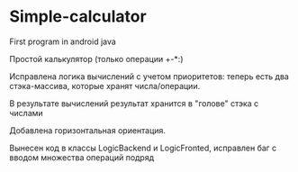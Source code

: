 # Simple-calculator
First program in android java

Простой калькулятор (только операции +-*:)

Исправлена логика вычислений с учетом приоритетов: теперь есть два стэка-массива, которые хранят числа/операции. 

В результате вычислений результат хранится в "голове" стэка с числами

Добавлена горизонтальная ориентация.

Вынесен код в классы LogicBackend и LogicFronted, исправлен баг с вводом множества операций подряд
